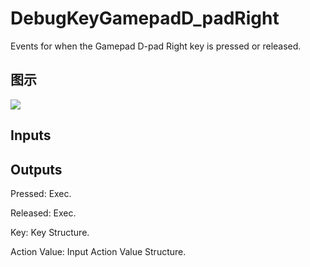 # DebugKeyGamepadD_padRight

Events for when the Gamepad D-pad Right key is pressed or released.

## 图示

![]($-20221218-19173936.png)

## Inputs

## Outputs

Pressed: Exec.

Released: Exec.

Key: Key Structure.

Action Value: Input Action Value Structure.

